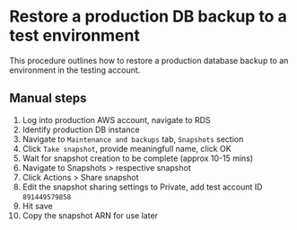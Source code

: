# Restore a production DB backup to a test environment

This procedure outlines how to restore a production database backup to an environment in the testing account.

## Manual steps

1. Log into production AWS account, navigate to RDS
2. Identify production DB instance
3. Navigate to `Maintenance and backups` tab, `Snapshots` section
4. Click `Take snapshot`, provide meaningfull name, click OK
5. Wait for snapshot creation to be complete (approx 10-15 mins)
6. Navigate to Snapshots > respective snapshot
7. Click Actions > Share snapshot
8. Edit the snapshot sharing settings to Private, add test account ID `891449579858`
9. Hit save
10. Copy the snapshot ARN for use later


